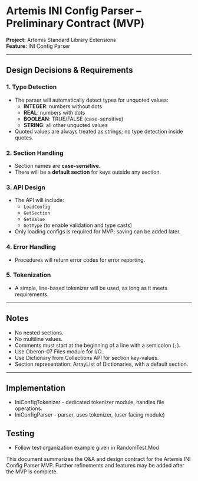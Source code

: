 # Artemis INI Config Parser – Preliminary Contract (MVP)

**Project:** Artemis Standard Library Extensions  
**Feature:** INI Config Parser  

---

## Design Decisions & Requirements

### 1. Type Detection
- The parser will automatically detect types for unquoted values:
  - **INTEGER**: numbers without dots
  - **REAL**: numbers with dots
  - **BOOLEAN**: TRUE/FALSE (case-sensitive)
  - **STRING**: all other unquoted values
- Quoted values are always treated as strings; no type detection inside quotes.

### 2. Section Handling
- Section names are **case-sensitive**.
- There will be a **default section** for keys outside any section.

### 3. API Design
- The API will include:
  - `LoadConfig`
  - `GetSection`
  - `GetValue`
  - `GetType` (to enable validation and type casts)
- Only loading configs is required for MVP; saving can be added later.

### 4. Error Handling
- Procedures will return error codes for error reporting.

### 5. Tokenization
- A simple, line-based tokenizer will be used, as long as it meets requirements.

---

## Notes
- No nested sections.
- No multiline values.
- Comments must start at the beginning of a line with a semicolon (`;`).
- Use Oberon-07 Files module for I/O.
- Use Dictionary from Collections API for section key-values.
- Section representation: ArrayList of Dictionaries, with a default section.

---

## Implementation
 - IniConfigTokenizer - dedicated tokenizer module,  handles file operations.
 - IniConfigParser - parser, uses tokenizer, (user facing module)

## Testing
 - Follow test organization example given in RandomTest.Mod

This document summarizes the Q&A and design contract for the Artemis INI Config Parser MVP. Further refinements and features may be added after the MVP is complete.
